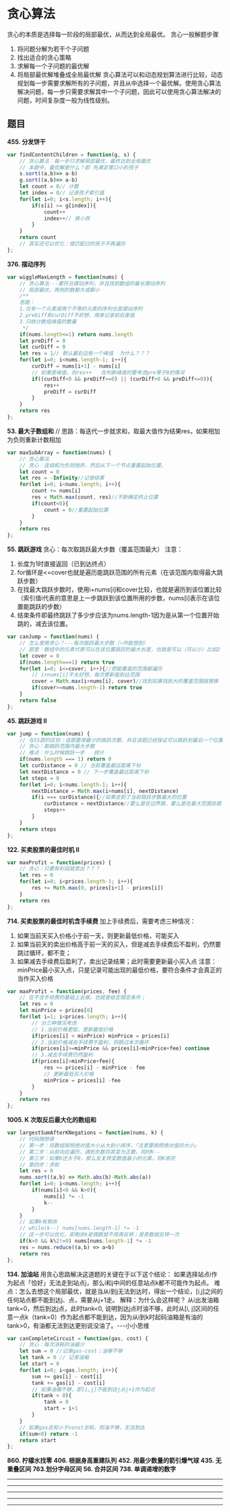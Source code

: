 # 贪心算法
贪心的本质是选择每一阶段的局部最优，从而达到全局最优。
贪心一般解题步骤
1. 将问题分解为若干个子问题
2. 找出适合的贪心策略
3. 求解每一个子问题的最优解
4. 将局部最优解堆叠成全局最优解
贪心算法可以和动态规划算法进行比较，动态规划每一步需要求解所有的子问题，并且从中选择一个最优解。使用贪心算法解决问题，每一步只需要求解其中一个子问题，因此可以使用贪心算法解决的问题，时间复杂度一般为线性级别。

## 题目
**455. 分发饼干**
```js
var findContentChildren = function(g, s) {
    // 贪心算法：每一步只求解局部最优，最终达到全局最优
    // 本题中，最优解是什么？即 先满足胃口小的孩子
    s.sort((a,b)=> a-b)
    g.sort((a,b)=> a-b)
    let count = 0// 计数
    let index = 0// 记录孩子索引值
    for(let i=0; i<s.length; i++){
        if(s[i] >= g[index]){
            count++
            index++// 换小孩
        }
    }
    return count
    // 其实还可以优化：使匹配过的孩子不再遍历
};
```
**376. 摆动序列**
```js
var wiggleMaxLength = function(nums) {
    // 贪心算法---要符合摆动序列，并且找到数组的最长摆动序列
    // 局部最优，两侧的数都大或都小
    /**
    思路：
    1.仅有一个元素或两个不等的元素的序列也是摆动序列
    2.preDiff和curDiff不好想，用来记录前后差值
    3.只统计数组峰值的数量
     */
    if(nums.length<=1) return nums.length
    let preDiff = 0
    let curDiff = 0
    let res = 1// 默认最右边有一个峰值  为什么？？？
    for(let i=0; i<nums.length-1; i++){
        curDiff = nums[i+1] - nums[i]
        // 如果是峰值，则res++   在判断峰值时要考虑pre等于0的情况
        if((curDiff<0 && preDiff>=0) || (curDiff>0 && preDiff<=0)){
            res++
            preDiff = curDiff
        }
    }
    return res
};
```
**53. 最大子数组和**
// 思路：每迭代一步就求和，取最大值作为结果res，如果相加为负则重新计数相加
```js
var maxSubArray = function(nums) {
    // 贪心算法
    // 贪心：连续和为负则抛弃，然后从下一个节点重置起始位置，
    let count = 0
    let res = -Infinity//记录结果
    for(let i=0; i<nums.length; i++){
        count += nums[i]
        res = Math.max(count, res)//不断确定终止位置
        if(count<0){
            count = 0//重置起始位置
        }
    }
    return res
};
```

**55. 跳跃游戏**
贪心：每次取跳跃最大步数（覆盖范围最大）
注意：
1. 长度为1时直接返回（已到达终点）
2. for循环是<=cover也就是遍历能跳跃范围的所有元素（在该范围内取得最大跳跃步数）
3. 在找最大跳跃步数时，使用i+nums[i]和cover比较，也就是遍历到该位置比较（索引值i代表的意思是上一步跳跃到该位置所用的步数，nums[i]表示在该位置能跳跃的步数）
4. 结束条件即最终跳跃了多少步应该为nums.length-1因为是从第一个位置开始跳的，减去该位置。
```js
var canJump = function(nums) {
    // 怎么使用贪心？---每次跳跃最大步数（⭐咋能想到）
    // 题意：数组中的元素代表可以在该位置跳跃的最大长度，也就是可以（可以小）比如2  我也可以跳1步
    let cover = 0
    if(nums.length===1) return true
    for(let i=0; i<=cover; i++){//把能覆盖的范围都遍历
        // i+nums[i]不太好想，每次更新能到达范围
        cover = Math.max(i+nums[i], cover)//找到如果找到大的覆盖范围就替换
        if(cover>=nums.length-1) return true
    }
    return false
};

```
**45. 跳跃游戏 II**
```js
var jump = function(nums) {
    // 与55题的区别：该题要用最少的跳跃次数，并且该题已经保证可以跳跃到最后一个位置
    // 贪心：取跳跃范围内最大步数
    // 难点：什么时候跳跃一步   统计
    if(nums.length === 1) return 0
    let curDistance = 0 // 当前覆盖最远距离下标
    let nextDistance = 0 // 下一步覆盖最远距离下标
    let steps = 0
    for(let i=0; i<nums.length-1; i++){
        nextDistance = Math.max(i+nums[i], nextDistance)
        if(i === curDistance){//如果走到了当前跳跃步数最大的位置
            curDistance = nextDistance//要么是在边界跳，要么是在最大范围处跳
            steps++
        }
    }  
    return steps
};
```

**122. 买卖股票的最佳时机 II**
```js
var maxProfit = function(prices) {
    // 贪心：只要有利润就卖出？？？
    let res = 0
    for(let i=0; i<prices.length-1; i++){
        res += Math.max(0, prices[i+1] - prices[i])
    }
    return res
};
```
**714. 买卖股票的最佳时机含手续费**
加上手续费后，需要考虑三种情况：
1. 如果当前天买入价格小于前一天，则更新最低价格，可能买入
2. 如果当前天的卖出价格高于前一天的买入，但是减去手续费后不盈利，仍然要跳过循环，都不变；
3. 如果减去手续费后盈利了，卖出记录结果；此时需要更新最小买入点
注意：minPrice最小买入点，只是记录可能出现的最低价格，要符合条件才会真正的当作买入价格
```js
var maxProfit = function(prices, fee) {
    // 在不含手续费的基础上去做，也就是给定限定条件；
    let res = 0
    let minPrice = prices[0]
    for(let i=1; i<prices.length; i++){
        // 分三种情况考虑
        // 1.当前价格更低，更新最低价格
        if(prices[i] < minPrice) minPrice = prices[i]
        // 2.当前价格减去手续费不盈利，则跳过本次循环
        if(prices[i]>=minPrice && prices[i]<minPrice+fee) continue
        // 3.减去手续费仍然盈利
        if(prices[i]>minPrice+fee){
            res += prices[i] - minPrice - fee
            // 更新最低买入价格
            minPrice = prices[i] -fee
        }
    }
    return res
};
```

**1005. K 次取反后最大化的数组和**
```js
var largestSumAfterKNegations = function(nums, k) {
    // 代码随想录
    // 第一步：将数组按照绝对值大小从大到小排序，「注意要按照绝对值的大小」
    // 第二步：从前向后遍历，遇到负数将其变为正数，同时K--
    // 第三步：如果K还大于0，那么反复转变数值最小的元素，将K用完
    // 第四步：求和
    let res = 0
    nums.sort((a,b) => Math.abs(b)-Math.abs(a))
    for(let i=0; i<nums.length; i++){
        if(nums[i]<0 && k>0){
            nums[i] *= -1
            k--
        }
    }
    // 如果k有剩余
    // while(k--) nums[nums.length-1] *= -1
    // 这一步可以优化，即剩余k是偶数就不用再反转；是奇数就反转一次
    if(k>0 && k%2!=0) nums[nums.length-1] *= -1
    res = nums.reduce((a,b) => a+b)
    return res
};
```
**134. 加油站**
用贪心思路解决这道题的关键在于以下这个结论：
如果选择站点i作为起点「恰好」无法走到站点j，那么i和j中间的任意站点k都不可能作为起点。
难点：怎么去想这个局部最优，就是当从i到j无法到达时，得出一个结论，[i,j]之间的任何站点都不能到达j、点，需要从j+1走。
解释：为什么会这样呢？
从i出发油箱tank=0，然后到达j点，此时tank<0, 说明到达j点时油不够，此时从[i, j]区间的任意一点k（tank=0）作为起点都不能到达，因为从i到k时起码油箱是有油的tank>0，有油都无法到达更别说没油了。---小小思维
```js
var canCompleteCircuit = function(gas, cost) {
    // 贪心：每次消耗的油最少
    let sum = 0 //记录gas-cost；油够不够
    let tank = 0 // 记录油箱
    let start = 0
    for(let i=0; i<gas.length; i++){
        sum += gas[i] - cost[i]
        tank += gas[i] - cost[i]
        // 如果油箱不够，即[i,j]不能到达j从j+1作为起点
        if(tank < 0){
            tank = 0
            start = i+1
        }
    }
    // 如果gas总和小于const总和，则油不够，无法到达
    if(sum<0) return -1
    return start
};
```
**860. 柠檬水找零**
**406. 根据身高重建队列**
**452. 用最少数量的箭引爆气球**
**435. 无重叠区间**
**763.划分字母区间**
**56. 合并区间**
**738. 单调递增的数字**

****
****
****
****
****